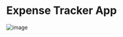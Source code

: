 # Expense Tracker App

![image](https://github.com/addxrall/expense_tracker_fe/assets/50717284/66cea526-dc96-4951-9f1e-516491d5b1e1)

